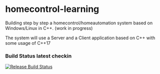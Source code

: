 # homecontrol-learning
Building step by step a homecontrol/homeautomation system based on Windows/Linux in C++. (work in progress)

The system will use a Server and a Client application based on C++ with some usage of C++17

### Build Status latest checkin

[![Release Build Status](https://dev.azure.com/andreasfertl/andreasfertl/_apis/build/status/andreasfertl.homecontrol-learning?branchName=master)](https://dev.azure.com/andreasfertl/andreasfertl/_build/latest?definitionId=2&branchName=master)

